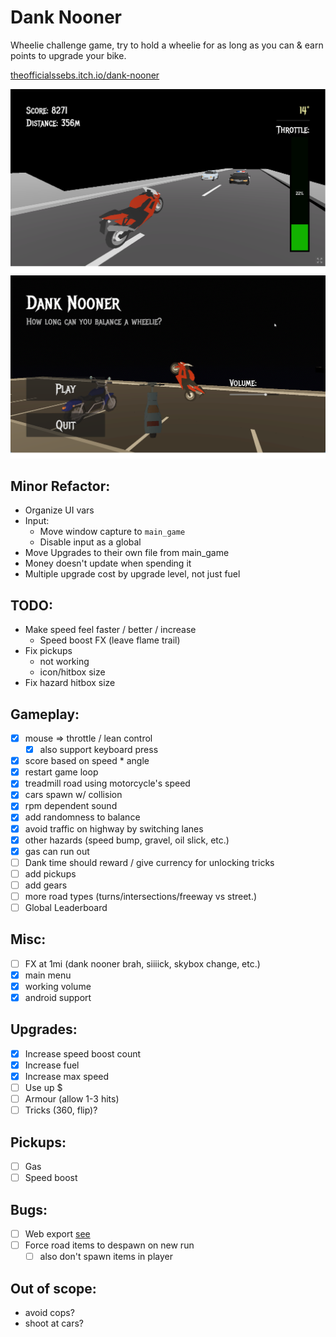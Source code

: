 # Dank Nooner

Wheelie challenge game, try to hold a wheelie for as long as you can & earn points to upgrade your bike.

[theofficialssebs.itch.io/dank-nooner](https://theofficialssebs.itch.io/dank-nooner)

![Screenshot01](./img/screenshot01.png)
![Screenshot02](./img/screenshot02.png)

## Minor Refactor:
- Organize UI vars
- Input:
  - Move window capture to `main_game`
  - Disable input as a global
- Move Upgrades to their own file from main_game
- Money doesn't update when spending it
- Multiple upgrade cost by upgrade level, not just fuel

## TODO:
- Make speed feel faster / better / increase
  - Speed boost FX (leave flame trail)
- Fix pickups 
  - not working
  - icon/hitbox size
- Fix hazard hitbox size

## Gameplay:
- [x] mouse => throttle / lean control
  - [x] also support keyboard press
- [x] score based on speed * angle
- [x] restart game loop
- [x] treadmill road using motorcycle's speed
- [x] cars spawn w/ collision
- [x] rpm dependent sound
- [x] add randomness to balance
- [x] avoid traffic on highway by switching lanes
- [x] other hazards (speed bump, gravel, oil slick, etc.)
- [x] gas can run out
- [ ] Dank time should reward / give currency for unlocking tricks
- [ ] add pickups
- [ ] add gears
- [ ] more road types (turns/intersections/freeway vs street.)
- [ ] Global Leaderboard

## Misc:
- [ ] FX at 1mi (dank nooner brah, siiiick, skybox change, etc.)
- [x] main menu
- [x] working volume
- [x] android support

## Upgrades:
- [x] Increase speed boost count
- [x] Increase fuel
- [x] Increase max speed
- [ ] Use up $
- [ ] Armour (allow 1-3 hits)
- [ ] Tricks (360, flip)?

## Pickups:
- [ ] Gas
- [ ] Speed boost

## Bugs:
- [ ] Web export [see](https://forum.godotengine.org/t/mouse-jumps-on-exported-web-build/57385)
- [ ] Force road items to despawn on new run
  - [ ] also don't spawn items in player

## Out of scope:
- avoid cops?
- shoot at cars?
